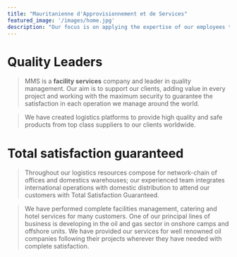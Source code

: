 ```yaml
---
title: "Mauritanienne d'Approvisionnement et de Services"
featured_image: '/images/home.jpg'
description: "Our focus is on applying the expertise of our employees to attractive projects while pledging to deliver leading technology and overriding commitment to safe practices."
---
```

# Quality Leaders

> MMS is a **facility services** company and leader in quality management. Our aim is to support our clients, adding value in every project and working with the maximum security to guarantee the satisfaction in each operation we manage around the world.

> We have created logistics platforms to provide high quality and safe products from top class suppliers to our clients worldwide.

# Total satisfaction guaranteed

> Throughout our logistics resources compose for network-chain of offices and domestics warehouses; our experienced team integrates international operations with domestic distribution to attend our customers with Total Satisfaction Guaranteed.

> We have performed complete facilities management, catering and hotel services for many customers. One of our principal lines of business is developing in the oil and gas sector in onshore camps and offshore units. We have provided our services for well renowned oil companies following their projects wherever they have needed with complete satisfaction.
